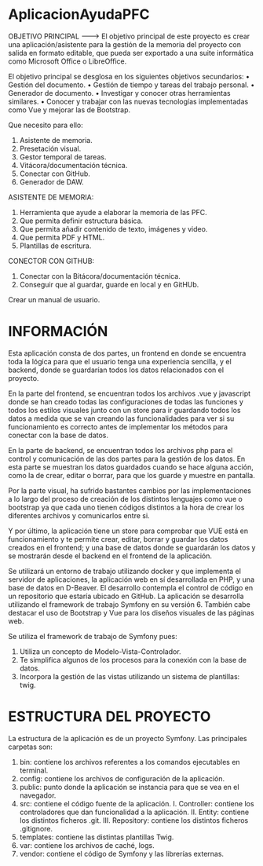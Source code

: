 # AplicacionAyudaPFC

OBJETIVO PRINCIPAL ---> El objetivo principal de este proyecto es crear una aplicación/asistente para la gestión de la memoria del proyecto con salida en formato editable, que pueda ser exportado a una suite informática como Microsoft Office o LibreOffice.

El objetivo principal se desglosa en los siguientes objetivos secundarios:
    • Gestión del documento.
    • Gestión de tiempo y tareas del trabajo personal.
    • Generador de documento.
    • Investigar y conocer otras herramientas similares.
    • Conocer y trabajar con las nuevas tecnologías implementadas como Vue y mejorar las de Bootstrap.

Que necesito para ello:
  1. Asistente de memoria.
  2. Presetación visual.
  3. Gestor temporal de tareas.
  4. Vitácora/documentación técnica.
  5. Conectar con GitHub.
  6. Generador de DAW.


ASISTENTE DE MEMORIA:
  1. Herramienta que ayude a elaborar la memoria de las PFC.
  2. Que permita definir estructura básica.
  3. Que permita añadir contenido de texto, imágenes y video.
  4. Que permita PDF y HTML.
  5. Plantillas de escritura.


CONECTOR CON GITHUB:
  1. Conectar con la Bitácora/documentación técnica.
  2. Conseguir que al guardar, guarde en local y en GitHUb.

Crear un manual de usuario.

# INFORMACIÓN

Esta aplicación consta de dos partes, un frontend en donde se encuentra toda la lógica para que el usuario tenga una experiencia sencilla, y el backend, donde se guardarían todos los datos relacionados con el proyecto. 

En la parte del frontend, se encuentran todos los archivos .vue y javascript donde se han creado todas las configuraciones de todas las funciones y todos los estilos visuales  junto con un store para ir guardando todos los datos a medida que se van creando las funcionalidades para ver si su funcionamiento es correcto antes de implementar los métodos para conectar con la base de datos.

En la parte de backend,  se encuentran todos los archivos php para el control y comunicación de las dos partes para la gestión de los datos. En esta parte se muestran los datos guardados cuando se hace alguna acción, como la de crear, editar o borrar, para que los guarde y muestre en pantalla.

Por la parte visual, ha sufrido bastantes cambios por las implementaciones a lo largo del proceso de creación de los distintos lenguajes como vue o bootstrap ya que cada uno tienen códigos distintos a la hora de crear los diferentes archivos y comunicarlos entre si.

Y por último, la aplicación tiene un store para comprobar que VUE está en funcionamiento y te permite crear, editar, borrar y guardar los datos creados en el frontend; y una base de datos donde se guardarán los datos y se mostrarán desde el backend en el frontend de la aplicación.

Se utilizará un entorno de trabajo utilizando docker y que implementa el servidor de aplicaciones, la aplicación web en sí desarrollada en PHP, y una base de datos en D-Beaver. El desarrollo contempla el control de código en un repositorio que estaría ubicado en GitHub.
La aplicación se desarrolla utilizando el framework de trabajo Symfony en su versión 6. También cabe destacar el uso de Bootstrap y Vue para los diseños visuales de las páginas web.

Se utiliza el framework de trabajo de Symfony pues:
  1. Utiliza un concepto de Modelo-Vista-Controlador.
  2. Te simplifica algunos de los procesos para la conexión con la base de datos.
  3. Incorpora la gestión de las vistas utilizando  un sistema de plantillas: twig.

# ESTRUCTURA DEL PROYECTO

La estructura de la aplicación es de un proyecto Symfony. Las principales carpetas son: 
  1. bin: contiene los archivos referentes a los comandos ejecutables en terminal.
  2. config: contiene los archivos de configuración de la aplicación.
  3. public: punto donde la aplicación se instancia para que se vea en el navegador.
  4. src: contiene el código fuente de la aplicación.
      I. Controller: contiene los controladores que dan funcionalidad a la aplicación. 
      II. Entity: contiene los distintos ficheros .git.
      III. Repository: contiene los distintos ficheros .gitignore.
  5. templates: contiene las distintas plantillas Twig.
  6. var: contiene los archivos de caché, logs.
  7. vendor: contiene el código de Symfony y las librerías externas.